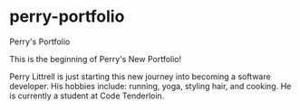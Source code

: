 # perry-portfolio
Perry's Portfolio

This is the beginning of Perry's New Portfolio!


Perry Littrell is just starting this new journey into becoming a software developer. His hobbies include: running, yoga, styling hair, and cooking. He is currently a student at Code Tenderloin.
